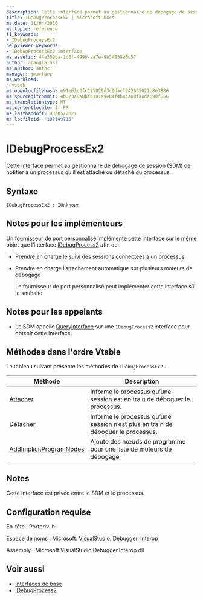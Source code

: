 ```yaml
---
description: Cette interface permet au gestionnaire de débogage de session (SDM) de notifier à un processus qu’il est attaché ou détaché du processus.
title: IDebugProcessEx2 | Microsoft Docs
ms.date: 11/04/2016
ms.topic: reference
f1_keywords:
- IDebugProcessEx2
helpviewer_keywords:
- IDebugProcessEx2 interface
ms.assetid: 44e309ba-1d6f-499b-aa7e-9b34858a6d57
author: acangialosi
ms.author: anthc
manager: jmartens
ms.workload:
- vssdk
ms.openlocfilehash: e91e61c2fc125829d3c9dacf942635021b8e3886
ms.sourcegitcommit: 4b323a8a8bfd1a1a9e84f4b4ca88fa8da690f656
ms.translationtype: MT
ms.contentlocale: fr-FR
ms.lasthandoff: 03/05/2021
ms.locfileid: "102149715"
---
```

# <a name="idebugprocessex2"></a>IDebugProcessEx2
Cette interface permet au gestionnaire de débogage de session (SDM) de notifier à un processus qu’il est attaché ou détaché du processus.

## <a name="syntax"></a>Syntaxe

```
IDebugProcessEx2 : IUnknown
```

## <a name="notes-for-implementers"></a>Notes pour les implémenteurs
 Un fournisseur de port personnalisé implémente cette interface sur le même objet que l’interface [IDebugProcess2](../../../extensibility/debugger/reference/idebugprocess2.md) afin de :

- Prendre en charge le suivi des sessions connectées à un processus

- Prendre en charge l’attachement automatique sur plusieurs moteurs de débogage

  Le fournisseur de port personnalisé peut implémenter cette interface s’il le souhaite.

## <a name="notes-for-callers"></a>Notes pour les appelants

- Le SDM appelle [QueryInterface](/cpp/atl/queryinterface) sur une `IDebugProcess2` interface pour obtenir cette interface.

## <a name="methods-in-vtable-order"></a>Méthodes dans l'ordre Vtable
 Le tableau suivant présente les méthodes de `IDebugProcessEx2` .

|Méthode|Description|
|------------|-----------------|
|[Attacher](../../../extensibility/debugger/reference/idebugprocessex2-attach.md)|Informe le processus qu’une session est en train de déboguer le processus.|
|[Détacher](../../../extensibility/debugger/reference/idebugprocessex2-detach.md)|Informe le processus qu’une session n’est plus en train de déboguer le processus.|
|[AddImplicitProgramNodes](../../../extensibility/debugger/reference/idebugprocessex2-addimplicitprogramnodes.md)|Ajoute des nœuds de programme pour une liste de moteurs de débogage.|

## <a name="remarks"></a>Notes
 Cette interface est privée entre le SDM et le processus.

## <a name="requirements"></a>Configuration requise
 En-tête : Portpriv. h

 Espace de noms : Microsoft. VisualStudio. Debugger. Interop

 Assembly : Microsoft.VisualStudio.Debugger.Interop.dll

## <a name="see-also"></a>Voir aussi
- [Interfaces de base](../../../extensibility/debugger/reference/core-interfaces.md)
- [IDebugProcess2](../../../extensibility/debugger/reference/idebugprocess2.md)
